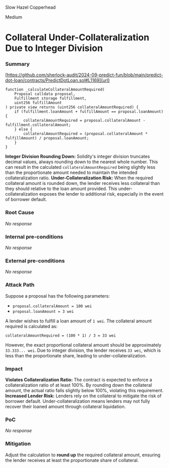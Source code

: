 Slow Hazel Copperhead

Medium

# Collateral Under-Collateralization Due to Integer Division

### Summary
[https://github.com/sherlock-audit/2024-09-predict-fun/blob/main/predict-dot-loan/contracts/PredictDotLoan.sol#L1169](url)
```solidity
function _calculateCollateralAmountRequired(
    Proposal calldata proposal,
    Fulfillment storage fulfillment,
    uint256 fulfillAmount
) private view returns (uint256 collateralAmountRequired) {
    if (fulfillment.loanAmount + fulfillAmount == proposal.loanAmount) {
        collateralAmountRequired = proposal.collateralAmount - fulfillment.collateralAmount;
    } else {
        collateralAmountRequired = (proposal.collateralAmount * fulfillAmount) / proposal.loanAmount;
    }
}
```
**Integer Division Rounding Down:** Solidity's integer division truncates decimal values, always rounding down to the nearest whole number. This can result in the calculated `collateralAmountRequired` being slightly less than the proportionate amount needed to maintain the intended collateralization ratio.
**Under-Collateralization Risk:** When the required collateral amount is rounded down, the lender receives less collateral than they should relative to the loan amount provided. This under-collateralization exposes the lender to additional risk, especially in the event of borrower default.


### Root Cause

_No response_

### Internal pre-conditions

_No response_

### External pre-conditions

_No response_

### Attack Path

Suppose a proposal has the following parameters:

- `proposal.collateralAmount = 100 wei`
- `proposal.loanAmount = 3 wei`

A lender wishes to fulfill a loan amount of `1 wei`. The collateral amount required is calculated as:

```solidity
collateralAmountRequired = (100 * 1) / 3 = 33 wei
```

However, the exact proportional collateral amount should be approximately `33.333... wei`. Due to integer division, the lender receives `33 wei`, which is less than the proportionate share, leading to under-collateralization.


### Impact

 **Violates Collateralization Ratio:** The contract is expected to enforce a collateralization ratio of at least 100%. By rounding down the collateral amount, the actual ratio falls slightly below 100%, violating this requirement.
 **Increased Lender Risk:** Lenders rely on the collateral to mitigate the risk of borrower default. Under-collateralization means lenders may not fully recover their loaned amount through collateral liquidation.

### PoC

_No response_

### Mitigation

Adjust the calculation to **round up** the required collateral amount, ensuring the lender receives at least the proportionate share of collateral.